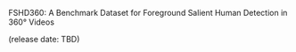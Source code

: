 FSHD360: A Benchmark Dataset for Foreground Salient Human Detection in 360° Videos

(release date: TBD)
